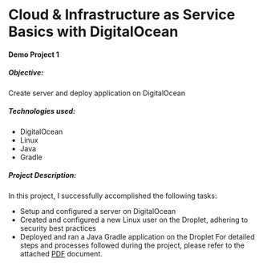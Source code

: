 # Cloud & Infrastructure as Service Basics with DigitalOcean

#### Demo Project 1

##### Objective:

Create server and deploy application on DigitalOcean

##### Technologies used:

* DigitalOcean
* Linux
* Java
* Gradle

##### Project Description:

In this project, I successfully accomplished the following tasks:

* Setup and configured a server on DigitalOcean
* Created and configured a new Linux user on the Droplet, adhering to security best practices
* Deployed and ran a Java Gradle application on the Droplet
For detailed steps and processes followed during the project, please refer to the attached [PDF](..%2F..%2FDesktop%2FTech%20With%20Nana%2FDevOps%2FNotes%2FDemo%20Project%20-%201.pdf) document.